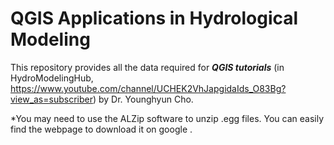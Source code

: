 # QGIS Applications in Hydrological Modeling

This repository provides all the data required for ***QGIS tutorials*** (in HydroModelingHub, https://www.youtube.com/channel/UCHEK2VhJapgidaIds_O83Bg?view_as=subscriber) by Dr. Younghyun Cho.

*You may need to use the ALZip software to unzip .egg files. You can easily find the webpage to download it on google .
